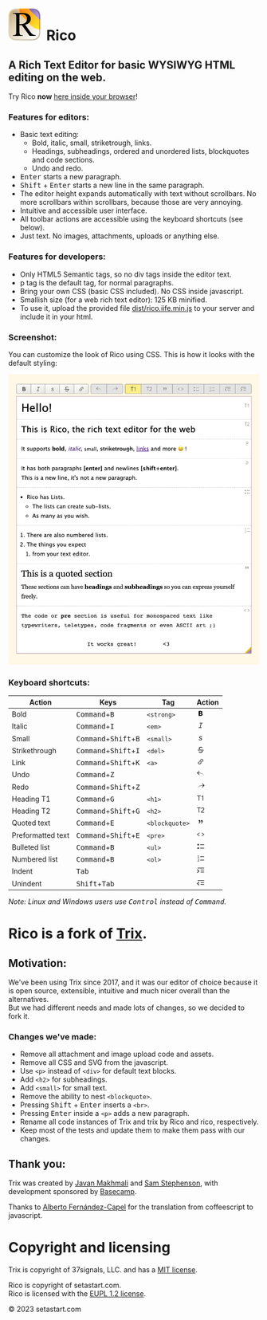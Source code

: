 # <img style="margin-right: 0.2em;" src="assets/gfx/icon-rico/icon-rico-512.png" alt="Rico Logo" width="64" height="64"> Rico

## A Rich Text Editor for basic WYSIWYG HTML editing on the web.


Try Rico **now** [here inside your browser](https://setastart.com/en/rico)!


### Features for editors:
- Basic text editing:
  - Bold, italic, small, striketrough, links.
  - Headings, subheadings, ordered and unordered lists, blockquotes and code sections.
  - Undo and redo.
- <kbd>Enter</kbd> starts a new paragraph.
- <kbd>Shift</kbd> + <kbd>Enter</kbd> starts a new line in the same paragraph.
- The editor height expands automatically with text without scrollbars. No more scrollbars within scrollbars, because those are very annoying.
- Intuitive and accessible user interface.
- All toolbar actions are accessible using the keyboard shortcuts (see below).
- Just text. No images, attachments, uploads or anything else.


### Features for developers:
- Only HTML5 Semantic tags, so no div tags inside the editor text.
- p tag is the default tag, for normal paragraphs.
- Bring your own CSS (basic CSS included). No CSS inside javascript.
- Smallish size (for a web rich text editor): 125 KB minified.
- To use it, upload the provided file [dist/rico.iife.min.js](dist/rico.iife.min.js) to your server and include it in your html.

### Screenshot:

You can customize the look of Rico using CSS. This is how it looks with the default styling:

<img src="design/Screenshot - Rico Text Editor - Setastart.com.png" alt="Screenshot" width="640">

### Keyboard shortcuts:

| Action            | Keys                                             | Tag            | Action                                                                       |
|-------------------|--------------------------------------------------|----------------|------------------------------------------------------------------------------|
| Bold              | <kbd>Command</kbd>+<kbd>B</kbd>                  | `<strong>`     | <img width="16" alt="Bold" src="assets/gfx/rico/rico-bold.png">              |
| Italic            | <kbd>Command</kbd>+<kbd>I</kbd>                  | `<em>`         | <img width="16" alt="Italic" src="assets/gfx/rico/rico-italic.png">          |
| Small             | <kbd>Command</kbd>+<kbd>Shift</kbd>+<kbd>B</kbd> | `<small>`      | <img width="16" alt="Small" src="assets/gfx/rico/rico-small.png">            |
| Strikethrough     | <kbd>Command</kbd>+<kbd>Shift</kbd>+<kbd>I</kbd> | `<del>`        | <img width="16" alt="Striketrough" src="assets/gfx/rico/rico-strike.png">    |
| Link              | <kbd>Command</kbd>+<kbd>Shift</kbd>+<kbd>K</kbd> | `<a>`          | <img width="16" alt="Link" src="assets/gfx/rico/rico-link.png">              |
| Undo              | <kbd>Command</kbd>+<kbd>Z</kbd>                  |                | <img width="16" alt="Undo" src="assets/gfx/rico/rico-undo.png">              |
| Redo              | <kbd>Command</kbd>+<kbd>Shift</kbd>+<kbd>Z</kbd> |                | <img width="16" alt="Redo" src="assets/gfx/rico/rico-redo.png">              |
| Heading T1        | <kbd>Command</kbd>+<kbd>G</kbd>                  | `<h1>`         | <img width="16" alt="Heading T1" src="assets/gfx/rico/rico-t1.png">          |
| Heading T2        | <kbd>Command</kbd>+<kbd>Shift</kbd>+<kbd>G</kbd> | `<h2>`         | <img width="16" alt="Subheading T2" src="assets/gfx/rico/rico-t2.png">       |
| Quoted text       | <kbd>Command</kbd>+<kbd>E</kbd>                  | `<blockquote>` | <img width="16" alt="Quoted text" src="assets/gfx/rico/rico-quote.png">      |
| Preformatted text | <kbd>Command</kbd>+<kbd>Shift</kbd>+<kbd>E</kbd> | `<pre>`        | <img width="16" alt="Preformatted text" src="assets/gfx/rico/rico-code.png"> |
| Bulleted list     | <kbd>Command</kbd>+<kbd>B</kbd>                  | `<ul>`         | <img width="16" alt="Bulleted list" src="assets/gfx/rico/rico-bullets.png">  |
| Numbered list     | <kbd>Command</kbd>+<kbd>B</kbd>                  | `<ol>`         | <img width="16" alt="Numbered list" src="assets/gfx/rico/rico-numbers.png">  |
| Indent            | <kbd>Tab</kbd>                                   |                | <img width="16" alt="Indent" src="assets/gfx/rico/rico-indent.png">          |
| Unindent          | <kbd>Shift</kbd>+<kbd>Tab</kbd>                  |                | <img width="16" alt="Unindent" src="assets/gfx/rico/rico-unindent.png">      |

*Note: Linux and Windows users use <kbd>Control</kbd> instead of <kbd>Command</kbd>.*

# Rico is a fork of [Trix](https://github.com/basecamp/rico).


## Motivation:
We've been using Trix since 2017, and it was our editor of choice because it is open source, extensible, intuitive and much nicer overall than the alternatives.  
But we had different needs and made lots of changes, so we decided to fork it.


### Changes we've made:
- Remove all attachment and image upload code and assets.
- Remove all CSS and SVG from the javascript.
- Use `<p>` instead of `<div>` for default text blocks.
- Add `<h2>` for subheadings.
- Add `<small>` for small text.
- Remove the ability to nest `<blockquote>`.
- Pressing <kbd>Shift</kbd> + <kbd>Enter</kbd> inserts a `<br>`.
- Pressing <kbd>Enter</kbd> inside a `<p>` adds a new paragraph.
- Rename all code instances of Trix and trix by Rico and rico, respectively.
- Keep most of the tests and update them to make them pass with our changes.


## Thank you:

Trix was created by [Javan Makhmali](https://twitter.com/javan) and [Sam Stephenson](https://twitter.com/sstephenson), with development sponsored by [Basecamp](https://basecamp.com/).

Thanks to [Alberto Fernández-Capel](https://github.com/afcapel) for the translation from coffeescript to javascript.


# Copyright and licensing

Trix is copyright of 37signals, LLC. and has a [MIT license](/LICENSE-TRIX).

Rico is copyright of setastart.com.   
Rico is licensed with the [EUPL 1.2 license](/LICENSE).

© 2023 setastart.com
